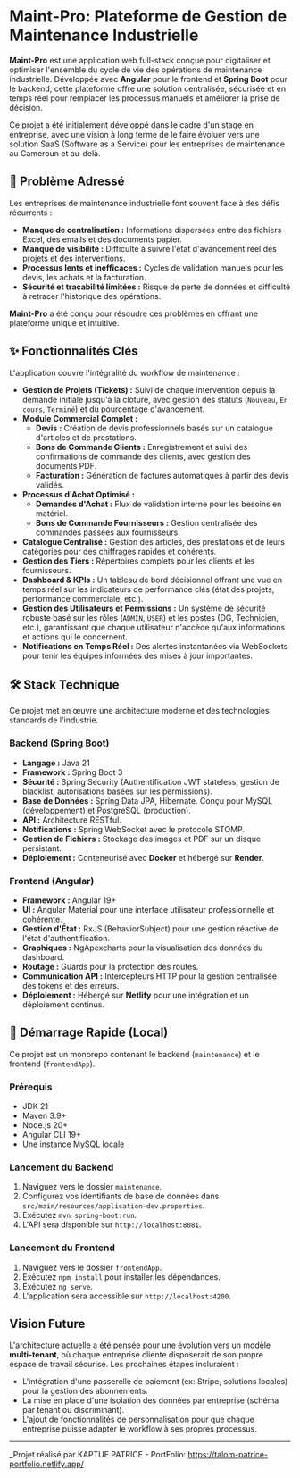 # Maint-Pro: Plateforme de Gestion de Maintenance Industrielle



**Maint-Pro** est une application web full-stack conçue pour digitaliser et optimiser l'ensemble du cycle de vie des opérations de maintenance industrielle. Développée avec **Angular** pour le frontend et **Spring Boot** pour le backend, cette plateforme offre une solution centralisée, sécurisée et en temps réel pour remplacer les processus manuels et améliorer la prise de décision.

Ce projet a été initialement développé dans le cadre d'un stage en entreprise, avec une vision à long terme de le faire évoluer vers une solution SaaS (Software as a Service) pour les entreprises de maintenance au Cameroun et au-delà.

## 🎯 Problème Adressé

Les entreprises de maintenance industrielle font souvent face à des défis récurrents :
- **Manque de centralisation :** Informations dispersées entre des fichiers Excel, des emails et des documents papier.
- **Manque de visibilité :** Difficulté à suivre l'état d'avancement réel des projets et des interventions.
- **Processus lents et inefficaces :** Cycles de validation manuels pour les devis, les achats et la facturation.
- **Sécurité et traçabilité limitées :** Risque de perte de données et difficulté à retracer l'historique des opérations.

**Maint-Pro** a été conçu pour résoudre ces problèmes en offrant une plateforme unique et intuitive.

## ✨ Fonctionnalités Clés

L'application couvre l'intégralité du workflow de maintenance :

*   **Gestion de Projets (Tickets) :** Suivi de chaque intervention depuis la demande initiale jusqu'à la clôture, avec gestion des statuts (`Nouveau`, `En cours`, `Terminé`) et du pourcentage d'avancement.
*   **Module Commercial Complet :**
    *   **Devis :** Création de devis professionnels basés sur un catalogue d'articles et de prestations.
    *   **Bons de Commande Clients :** Enregistrement et suivi des confirmations de commande des clients, avec gestion des documents PDF.
    *   **Facturation :** Génération de factures automatiques à partir des devis validés.
*   **Processus d'Achat Optimisé :**
    *   **Demandes d'Achat :** Flux de validation interne pour les besoins en matériel.
    *   **Bons de Commande Fournisseurs :** Gestion centralisée des commandes passées aux fournisseurs.
*   **Catalogue Centralisé :** Gestion des articles, des prestations et de leurs catégories pour des chiffrages rapides et cohérents.
*   **Gestion des Tiers :** Répertoires complets pour les clients et les fournisseurs.
*   **Dashboard & KPIs :** Un tableau de bord décisionnel offrant une vue en temps réel sur les indicateurs de performance clés (état des projets, performance commerciale, etc.).
*   **Gestion des Utilisateurs et Permissions :** Un système de sécurité robuste basé sur les rôles (`ADMIN`, `USER`) et les postes (DG, Technicien, etc.), garantissant que chaque utilisateur n'accède qu'aux informations et actions qui le concernent.
*   **Notifications en Temps Réel :** Des alertes instantanées via WebSockets pour tenir les équipes informées des mises à jour importantes.

## 🛠️ Stack Technique

Ce projet met en œuvre une architecture moderne et des technologies standards de l'industrie.

### Backend (Spring Boot)
*   **Langage :** Java 21
*   **Framework :** Spring Boot 3
*   **Sécurité :** Spring Security (Authentification JWT stateless, gestion de blacklist, autorisations basées sur les permissions).
*   **Base de Données :** Spring Data JPA, Hibernate. Conçu pour MySQL (développement) et PostgreSQL (production).
*   **API :** Architecture RESTful.
*   **Notifications :** Spring WebSocket avec le protocole STOMP.
*   **Gestion de Fichiers :** Stockage des images et PDF sur un disque persistant.
*   **Déploiement :** Conteneurisé avec **Docker** et hébergé sur **Render**.

### Frontend (Angular)
*   **Framework :** Angular 19+
*   **UI :** Angular Material pour une interface utilisateur professionnelle et cohérente.
*   **Gestion d'État :** RxJS (BehaviorSubject) pour une gestion réactive de l'état d'authentification.
*   **Graphiques :** NgApexcharts pour la visualisation des données du dashboard.
*   **Routage :** Guards pour la protection des routes.
*   **Communication API :** Intercepteurs HTTP pour la gestion centralisée des tokens et des erreurs.
*   **Déploiement :** Hébergé sur **Netlify** pour une intégration et un déploiement continus.

## 🚀 Démarrage Rapide (Local)

Ce projet est un monorepo contenant le backend (`maintenance`) et le frontend (`frontendApp`).

### Prérequis
*   JDK 21
*   Maven 3.9+
*   Node.js 20+
*   Angular CLI 19+
*   Une instance MySQL locale

### Lancement du Backend
1.  Naviguez vers le dossier `maintenance`.
2.  Configurez vos identifiants de base de données dans `src/main/resources/application-dev.properties`.
3.  Exécutez `mvn spring-boot:run`.
4.  L'API sera disponible sur `http://localhost:8081`.

### Lancement du Frontend
1.  Naviguez vers le dossier `frontendApp`.
2.  Exécutez `npm install` pour installer les dépendances.
3.  Exécutez `ng serve`.
4.  L'application sera accessible sur `http://localhost:4200`.

##  Vision Future

L'architecture actuelle a été pensée pour une évolution vers un modèle **multi-tenant**, où chaque entreprise cliente disposerait de son propre espace de travail sécurisé. Les prochaines étapes incluraient :
- L'intégration d'une passerelle de paiement (ex: Stripe, solutions locales) pour la gestion des abonnements.
- La mise en place d'une isolation des données par entreprise (schéma par tenant ou discriminant).
- L'ajout de fonctionnalités de personnalisation pour que chaque entreprise puisse adapter le workflow à ses propres processus.

---
_Projet réalisé par KAPTUE PATRICE - PortFolio:  https://talom-patrice-portfolio.netlify.app/
